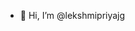 - 👋 Hi, I’m @lekshmipriyajg


<!---
lekshmipriyajg/lekshmipriyajg is a ✨ special ✨ repository because its `README.md` (this file) appears on your GitHub profile.
You can click the Preview link to take a look at your changes.
--->
